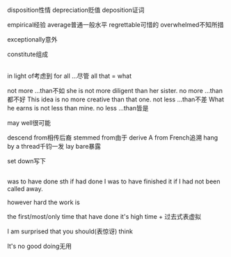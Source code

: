 
#



##
##

disposition性情
depreciation贬值
deposition证词

empirical经验
average普通一般水平
regrettable可惜的
overwhelmed不知所措

exceptionally意外

constitute组成

## 

in light of考虑到
for all ...尽管
all that = what

not more ...than不如
she is not more diligent than her sister.
no more ...than都不好
This idea is no more creative than that one.
not less ...than不差
What he earns is not less than mine.
no less ...than皆是







may well很可能

descend from相传后裔
stemmed from由于
derive A from French追溯
hang by a thread千钧一发
lay bare暴露


set down写下



##

was to have done sth if had done
I was to have finished it if I had not been called away. 

however hard the work is


the first/most/only time that have done
it's high time + 过去式表虚拟

I am surprised that you should(表惊讶) think

It's no good doing无用







